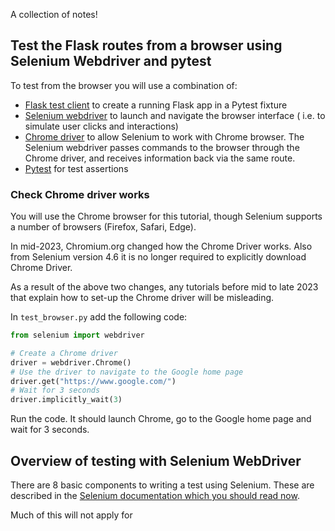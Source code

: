 A collection of notes!


## Test the Flask routes from a browser using Selenium Webdriver and pytest

To test from the browser you will use a combination of:

- [Flask test client](https://flask.palletsprojects.com/en/3.0.x/testing/#fixtures) to create a running Flask app in a
  Pytest fixture
- [Selenium webdriver](https://www.selenium.dev/documentation/webdriver/) to launch and navigate the browser interface (
  i.e. to simulate user clicks and interactions)
- [Chrome driver](https://chromedriver.chromium.org/downloads) to allow Selenium to work with Chrome browser. The
  Selenium webdriver passes commands to the browser
  through the Chrome driver, and receives information back via the same route.
- [Pytest](https://docs.pytest.org/en/7.1.x/explanation/goodpractices.html#choosing-a-test-layout-import-rules) for test
  assertions

### Check Chrome driver works

You will use the Chrome browser for this tutorial, though Selenium supports a number of browsers (Firefox, Safari,
Edge).

In mid-2023, Chromium.org changed how the Chrome Driver works. Also from Selenium version 4.6 it is no longer required
to explicitly download Chrome Driver.

As a result of the above two changes, any tutorials before mid to late 2023 that explain how to set-up the Chrome driver
will be misleading.

In `test_browser.py` add the following code:

```python
from selenium import webdriver

# Create a Chrome driver
driver = webdriver.Chrome()
# Use the driver to navigate to the Google home page
driver.get("https://www.google.com/")
# Wait for 3 seconds
driver.implicitly_wait(3)
```

Run the code. It should launch Chrome, go to the Google home page and wait for 3 seconds.

## Overview of testing with Selenium WebDriver

There are 8 basic components to writing a test using Selenium. These are described in
the [Selenium documentation which you should read now](https://www.selenium.dev/documentation/webdriver/getting_started/first_script/#eight-basic-components).

Much of this will not apply for 